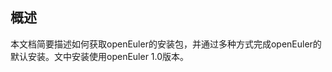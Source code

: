 ## 概述<a name="section4537382116410"></a>

本文档简要描述如何获取openEuler的安装包，并通过多种方式完成openEuler的默认安装。文中安装使用openEuler 1.0版本。